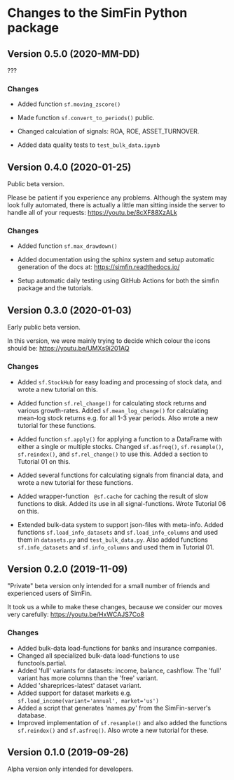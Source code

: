 # Changes to the SimFin Python package

## Version 0.5.0 (2020-MM-DD)

???

### Changes

-   Added function `sf.moving_zscore()`

-   Made function `sf.convert_to_periods()` public.

-   Changed calculation of signals: ROA, ROE, ASSET_TURNOVER.

-   Added data quality tests to `test_bulk_data.ipynb`


## Version 0.4.0 (2020-01-25)

Public beta version.

Please be patient if you experience any problems. Although the system may look
fully automated, there is actually a little man sitting inside the server to
handle all of your requests: https://youtu.be/8cXF88XzALk

### Changes

-   Added function `sf.max_drawdown()`

-   Added documentation using the sphinx system and setup automatic generation
    of the docs at: https://simfin.readthedocs.io/
    
-   Setup automatic daily testing using GitHub Actions for both the simfin
    package and the tutorials.


## Version 0.3.0 (2020-01-03)

Early public beta version.

In this version, we were mainly trying to decide which colour the icons
should be: https://youtu.be/UMXs9i201AQ

### Changes

-   Added `sf.StockHub` for easy loading and processing of stock data,
    and wrote a new tutorial on this.

-   Added function `sf.rel_change()` for calculating stock returns and
    various growth-rates. Added `sf.mean_log_change()` for calculating
    mean-log stock returns e.g. for all 1-3 year periods. Also wrote a
    new tutorial for these functions.

-   Added function `sf.apply()` for applying a function to a DataFrame
    with either a single or multiple stocks. Changed `sf.asfreq()`,
    `sf.resample()`, `sf.reindex()`, and `sf.rel_change()` to use this.
    Added a section to Tutorial 01 on this.

-   Added several functions for calculating signals from financial data,
    and wrote a new tutorial for these functions.
    
-   Added wrapper-function ` @sf.cache` for caching the result of slow
    functions to disk. Added its use in all signal-functions. Wrote
    Tutorial 06 on this.
    
-   Extended bulk-data system to support json-files with meta-info.
    Added functions `sf.load_info_datasets` and `sf.load_info_columns`
    and used them in `datasets.py` and `test_bulk_data.py`. Also added
    functions `sf.info_datasets` and `sf.info_columns` and used them
    in Tutorial 01.


## Version 0.2.0 (2019-11-09)

"Private" beta version only intended for a small number of friends and
experienced users of SimFin.

It took us a while to make these changes, because we consider our moves
very carefully: https://youtu.be/HxWCAJS7Co8

### Changes

-   Added bulk-data load-functions for banks and insurance companies.
-   Changed all specialized bulk-data load-functions to use functools.partial.
-   Added 'full' variants for datasets: income, balance, cashflow.
    The 'full' variant has more columns than the 'free' variant.
-   Added 'shareprices-latest' dataset variant.
-   Added support for dataset markets e.g. `sf.load_income(variant='annual', market='us')`
-   Added a script that generates 'names.py' from the SimFin-server's database.
-   Improved implementation of `sf.resample()` and also added the functions
    `sf.reindex()` and `sf.asfreq()`. Also wrote a new tutorial for these.


## Version 0.1.0 (2019-09-26)

Alpha version only intended for developers.
